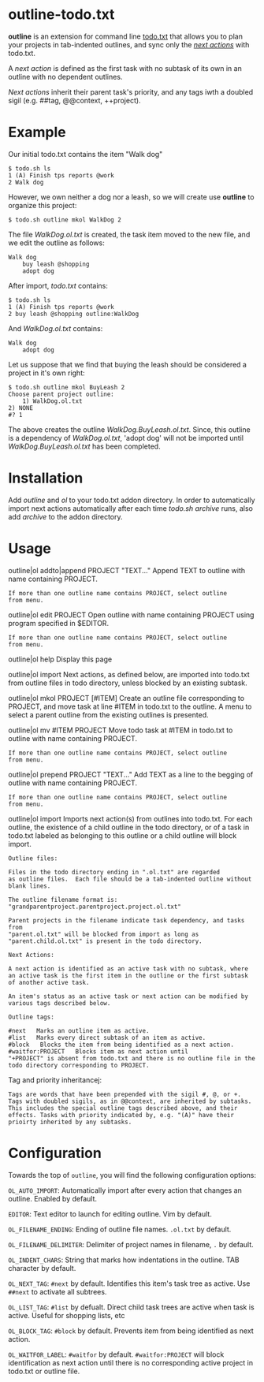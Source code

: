 outline-todo.txt
================

**outline** is an extension for command line [todo.txt](https://github.com/ginatrapani/todo.txt-cli) that allows you to plan your projects in tab-indented outlines, and sync only the *[next actions](https://hamberg.no/gtd/#the-next-actions-list)* with todo.txt. 

A *next action* is defined as the first task with no subtask of its own in an outline with no dependent outlines.

*Next actions* inherit their parent task's priority, and any tags iwth a doubled sigil (e.g. ##tag, @@context, ++project).

Example
======

Our initial todo.txt contains the item "Walk dog"

    $ todo.sh ls
    1 (A) Finish tps reports @work
    2 Walk dog

However, we own neither a dog nor a leash, so we will create use **outline** to organize this project:

    $ todo.sh outline mkol WalkDog 2

The file *WalkDog.ol.txt* is created, the task item moved to the new file, and we edit the outline as follows:

    Walk dog
    	buy leash @shopping
    	adopt dog

After import, *todo.txt* contains:

    $ todo.sh ls
    1 (A) Finish tps reports @work
    2 buy leash @shopping outline:WalkDog

And *WalkDog.ol.txt* contains:

    Walk dog
    	adopt dog

Let us suppose that we find that buying the leash should be considered a project in it's own right:

    $ todo.sh outline mkol BuyLeash 2
    Choose parent project outline:
    	1) WalkDog.ol.txt
	2) NONE
	#? 1

The above creates the outline *WalkDog.BuyLeash.ol.txt*. Since, this outline is a dependency of *WalkDog.ol.txt*, 'adopt dog' will not be imported until *WalkDog.BuyLeash.ol.txt* has been completed.


Installation
=====

Add *outline* and *ol* to your todo.txt addon directory. In order to automatically import next actions automatically after each time *todo.sh archive* runs, also add *archive* to the addon directory.

Usage
======

outline|ol addto|append PROJECT "TEXT..."
	Append TEXT to outline with name containing PROJECT.
	
	If more than one outline name contains PROJECT, select outline
	from menu.
	
outline|ol edit PROJECT
	Open outline with name containing PROJECT using program specified
	in \$EDITOR.
	
	If more than one outline name contains PROJECT, select outline
	from menu.

outline|ol help
	Display this page
	
outline|ol import
	Next actions, as defined below, are imported into todo.txt from outline
	files in todo directory, unless blocked by an existing subtask.
	
outline|ol mkol PROJECT [#ITEM]
	Create an outline file corresponding to PROJECT, and move task at line
	#ITEM in todo.txt to the outline. A menu to select a parent outline from
	the existing outlines is presented.	

outline|ol mv #ITEM PROJECT
	Move todo task at #ITEM in todo.txt to outline with name containing 
	PROJECT.

	If more than one outline name contains PROJECT, select outline
	from menu.

outline|ol prepend PROJECT "TEXT..."
	Add TEXT as a line to the begging of outline with name containing PROJECT.

	If more than one outline name contains PROJECT, select outline
	from menu.

outline|ol import
	Imports next action(s) from outlines into todo.txt. For each outline,
	the existence of a child outline in the todo directory, or of a task
	in todo.txt labeled as belonging to this outline or a child outline
	will block import.

	Outline files:

	Files in the todo directory ending in ".ol.txt" are regarded 
	as outline files.  Each file should be a tab-indented outline without 
	blank lines.

	The outline filename format is:
	"grandparentproject.parentproject.project.ol.txt"

	Parent projects in the filename indicate task dependency, and tasks from
	"parent.ol.txt" will be blocked from import as long as
	"parent.child.ol.txt" is present in the todo directory.

	Next Actions:

	A next action is identified as an active task with no subtask, where 
	an active task is the first item in the outline or the first subtask
	of another active task. 

	An item's status as an active task or next action can be modified by
	various tags described below.

	Outline tags:

	#next	Marks an outline item as active.
	#list	Marks every direct subtask of an item as active.
	#block   Blocks the item from being identified as a next action.
	#waitfor:PROJECT   Blocks item as next action until 
	"+PROJECT" is absent from todo.txt and there is no outline file in the 
	todo directory corresponding to PROJECT.

Tag and priority inheritancej:

	Tags are words that have been prepended with the sigil #, @, or +. 
	Tags with doubled sigils, as in @@context, are inherited by subtasks. 
	This includes the special outline tags described above, and their 
	effects. Tasks with priority indicated by, e.g. "(A)" have their 
	prioirty inherited by any subtasks. 

Configuration
=============

Towards the top of `outline`, you will find the following configuration options:

`OL_AUTO_IMPORT`: Automatically import after every action that changes an outline. Enabled by default.

`EDITOR`: Text editor to launch for editing outline. Vim by default.

`OL_FILENAME_ENDING`: Ending of outline file names. `.ol.txt` by default.

`OL_FILENAME_DELIMITER`: Delimiter of project names in filename, `.` by default.

`OL_INDENT_CHARS`: String that marks how indentations in the outline. TAB character by default.

`OL_NEXT_TAG`: `#next` by default. Identifies this item's task tree as active. Use `##next` to activate all subtrees.

`OL_LIST_TAG`: `#list` by defualt. Direct child task trees are active when task is active. Useful for shopping lists, etc 

`OL_BLOCK_TAG`: `#block` by default. Prevents item from being identified as next action.

`OL_WAITFOR_LABEL`: `#waitfor` by default. `#waitfor:PROJECT` will block identification as next action until there is no corresponding active project in todo.txt or outline file.
